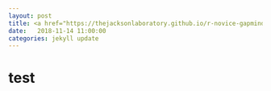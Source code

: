 ```yaml
---
layout: post
title: <a href="https://thejacksonlaboratory.github.io/r-novice-gapminder-microbiome/">R Tutorial"</a>
date:   2018-11-14 11:00:00
categories: jekyll update
---
```


# test
